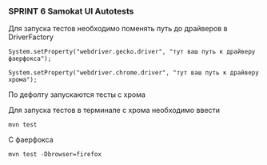 ### SPRINT 6 Samokat UI Autotests
Для запуска тестов необходимо поменять путь до драйверов в DriverFactory

`System.setProperty("webdriver.gecko.driver", "тут ваш путь к драйверу фаерфокса");`

`System.setProperty("webdriver.chrome.driver", "тут ваш путь к драйверу хрома");`

По дефолту запускаются тесты с хрома

Для запуска тестов в терминале с хрома необходимо ввести

`mvn test`

С фаерфокса

`mvn test -Dbrowser=firefox`